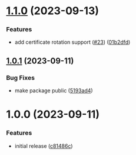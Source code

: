 # [1.1.0](https://github.com/Basis-Theory/apple-pay-js/compare/v1.0.1...v1.1.0) (2023-09-13)


### Features

* add certificate rotation support ([#23](https://github.com/Basis-Theory/apple-pay-js/issues/23)) ([01b2dfd](https://github.com/Basis-Theory/apple-pay-js/commit/01b2dfdf56037a607eb49d4f33d1863ee50a979f))

## [1.0.1](https://github.com/Basis-Theory/apple-pay-js/compare/v1.0.0...v1.0.1) (2023-09-11)


### Bug Fixes

* make package public ([5193ad4](https://github.com/Basis-Theory/apple-pay-js/commit/5193ad40d447d7457e0805995e743fee27f73a57))

# 1.0.0 (2023-09-11)


### Features

* initial release ([c81486c](https://github.com/Basis-Theory/apple-pay-js/commit/c81486cb063e49a0ceca433a6761d1bf373b1453))
